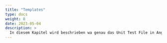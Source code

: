 ```yaml
---
title: "Templates"
type: docs
weight: 8
date: 2023-05-04
description: >
  In diesem Kapitel wird beschrieben wa genau das Unit Test File in Angular ist.
---
```




